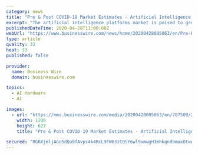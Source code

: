 ```yaml
---
category: news
title: "Pre & Post COVID-19 Market Estimates - Artificial Intelligence Platforms Market 2019-2023 | Use of AI-Enabled Chips to Boost Growth | Technavio"
excerpt: "The artificial intelligence platforms market is poised to grow by USD 6.95 bn during 2019-2023, according to Technavio."
publishedDateTime: 2020-04-28T11:00:00Z
webUrl: "https://www.businesswire.com/news/home/20200428005063/en/Pre-Post-COVID-19-Market-Estimates---Artificial"
type: article
quality: 33
heat: 33
published: false

provider:
  name: Business Wire
  domain: businesswire.com

topics:
  - AI Hardware
  - AI

images:
  - url: "https://mms.businesswire.com/media/20200428005063/en/787509/23/IRTNTR32024.jpg"
    width: 1200
    height: 627
    title: "Pre & Post COVID-19 Market Estimates - Artificial Intelligence Platforms Market 2019-2023 | Use of AI-Enabled Chips to Boost Growth | Technavio"

secured: "RGRXjmljAGo5dQu0fAvps4k4RcL9FW63zCQSY6wl9xmwgHImhkqndbmoxOtwAK6UIbYJg5QK+H9+dvcjgroifiQznSiR04ch9/gR68Qw8oZrGC1mR915SUD4oxG8rAZjjh+Tv76JpV8blE50Gg2HuSXv3ME0QP/8oqKCJD9wztUBVd5dB6MkeyHdMV405Jrg6bGgNQCyNTDPCYfM23/usOkHT7rh/Z4hPYXbZeUVct+0QIGG8ozJa3cTFBgjSlIYnfd02HwaAg+8Lnwp2DboVjnPUE4Bd6CuAJNS/JbHlpi0lVtz2FqHbfWtHmtje2m6ILM3fL4zRiTr9g1ed3nDu53hes4P3JlcZ/HVWYe/1++YxkPy+Qrs8YXPtZiKQdb+UUqSXeQWfsN/TS5/FciCwI78iXSbjg3GCD7ehBWgGZP/1VvBBGi49Rwfnr4eTDeY9Y5nVujik5RPxeWoW9BxYaNBVap01MjXVwrow21fS0Q=;FESC8OfJ4XDq9aOebRaOSA=="
---
```


